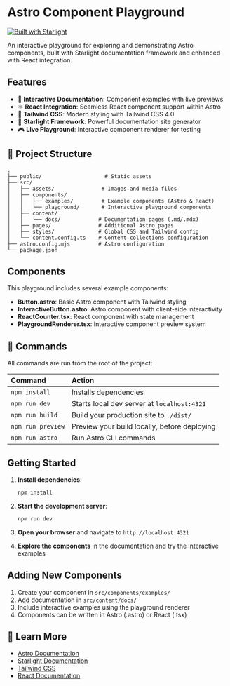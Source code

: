 # Astro Component Playground

[![Built with Starlight](https://astro.badg.es/v2/built-with-starlight/tiny.svg)](https://starlight.astro.build)

An interactive playground for exploring and demonstrating Astro components, built with Starlight documentation framework and enhanced with React integration.

## Features

- 📝 **Interactive Documentation**: Component examples with live previews
- ⚛️ **React Integration**: Seamless React component support within Astro
- 🎨 **Tailwind CSS**: Modern styling with Tailwind CSS 4.0
- 🚀 **Starlight Framework**: Powerful documentation site generator
- 🎮 **Live Playground**: Interactive component renderer for testing

## 🚀 Project Structure

```
.
├── public/                    # Static assets
├── src/
│   ├── assets/               # Images and media files
│   ├── components/
│   │   ├── examples/         # Example components (Astro & React)
│   │   └── playground/       # Interactive playground components
│   ├── content/
│   │   └── docs/            # Documentation pages (.md/.mdx)
│   ├── pages/               # Additional Astro pages
│   ├── styles/              # Global CSS and Tailwind config
│   └── content.config.ts    # Content collections configuration
├── astro.config.mjs         # Astro configuration
└── package.json
```

## Components

This playground includes several example components:

- **Button.astro**: Basic Astro component with Tailwind styling
- **InteractiveButton.astro**: Astro component with client-side interactivity
- **ReactCounter.tsx**: React component with state management
- **PlaygroundRenderer.tsx**: Interactive component preview system

## 🧞 Commands

All commands are run from the root of the project:

| Command           | Action                                       |
| :---------------- | :------------------------------------------- |
| `npm install`     | Installs dependencies                        |
| `npm run dev`     | Starts local dev server at `localhost:4321`  |
| `npm run build`   | Build your production site to `./dist/`      |
| `npm run preview` | Preview your build locally, before deploying |
| `npm run astro`   | Run Astro CLI commands                       |

## Getting Started

1. **Install dependencies**:

   ```bash
   npm install
   ```

2. **Start the development server**:

   ```bash
   npm run dev
   ```

3. **Open your browser** and navigate to `http://localhost:4321`

4. **Explore the components** in the documentation and try the interactive examples

## Adding New Components

1. Create your component in `src/components/examples/`
2. Add documentation in `src/content/docs/`
3. Include interactive examples using the playground renderer
4. Components can be written in Astro (.astro) or React (.tsx)

## 👀 Learn More

- [Astro Documentation](https://docs.astro.build)
- [Starlight Documentation](https://starlight.astro.build/)
- [Tailwind CSS](https://tailwindcss.com)
- [React Documentation](https://react.dev)

